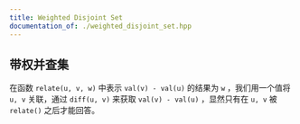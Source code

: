 ```yaml
---
title: Weighted Disjoint Set
documentation_of: ./weighted_disjoint_set.hpp
---
```


## 带权并查集

在函数 `relate(u, v, w)` 中表示 `val(v) - val(u)` 的结果为 `w` ，我们用一个值将 `u, v` 关联，通过 `diff(u, v)` 来获取 `val(v) - val(u)` ，显然只有在 `u, v` 被 `relate()` 之后才能回答。